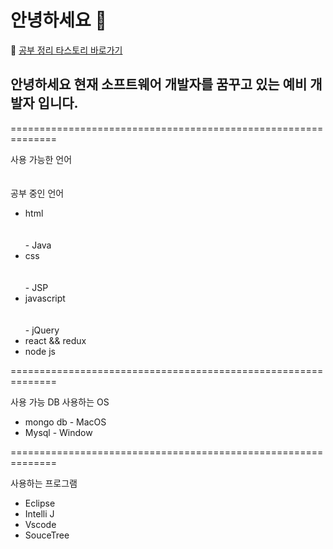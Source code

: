 # 안녕하세요 👋


🔖 [공부 정리 타스토리 바로가기](https://duridan-program.tistory.com/)


## 안녕하세요 현재 소프트웨어 개발자를 꿈꾸고 있는 예비 개발자 입니다.

============================================================== 


사용 가능한 언어                   <br><br><br>   공부 중인 언어
- html                         <br><br><br> - Java
- css                          <br><br><br> - JSP
- javascript                   <br><br><br> - jQuery
- react && redux
- node js 

==============================================================

사용 가능 DB                   사용하는 OS 
- mongo db                   - MacOS
- Mysql                      - Window
 
 ==============================================================

사용하는 프로그램
- Eclipse
- Intelli J
- Vscode 
- SouceTree





